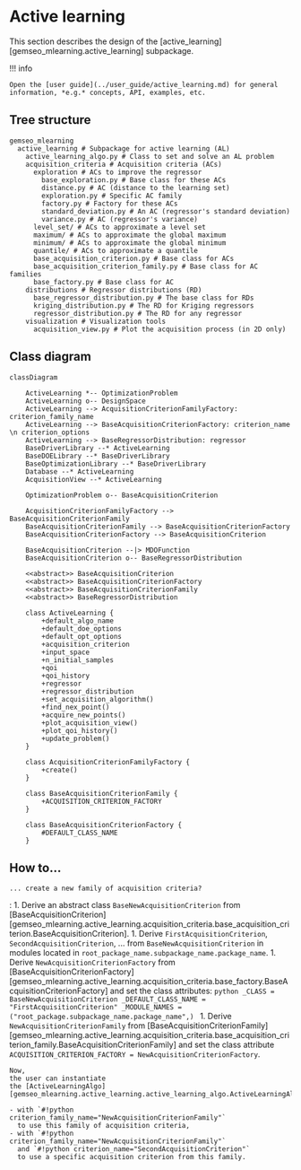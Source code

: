 <!--
Copyright 2021 IRT Saint Exupéry, https://www.irt-saintexupery.com

This work is licensed under the Creative Commons Attribution-ShareAlike 4.0
International License. To view a copy of this license, visit
http://creativecommons.org/licenses/by-sa/4.0/ or send a letter to Creative
Commons, PO Box 1866, Mountain View, CA 94042, USA.
-->
# Active learning

This section describes the design of the [active_learning][gemseo_mlearning.active_learning] subpackage.

!!! info

    Open the [user guide](../user_guide/active_learning.md) for general information, *e.g.* concepts, API, examples, etc.

## Tree structure

```tree
gemseo_mlearning
  active_learning # Subpackage for active learning (AL)
    active_learning_algo.py # Class to set and solve an AL problem
    acquisition_criteria # Acquisition criteria (ACs)
      exploration # ACs to improve the regressor
        base_exploration.py # Base class for these ACs
        distance.py # AC (distance to the learning set)
        exploration.py # Specific AC family
        factory.py # Factory for these ACs
        standard_deviation.py # An AC (regressor's standard deviation)
        variance.py # AC (regressor's variance)
      level_set/ # ACs to approximate a level set
      maximum/ # ACs to approximate the global maximum
      minimum/ # ACs to approximate the global minimum
      quantile/ # ACs to approximate a quantile
      base_acquisition_criterion.py # Base class for ACs
      base_acquisition_criterion_family.py # Base class for AC families
      base_factory.py # Base class for AC
    distributions # Regressor distributions (RD)
      base_regressor_distribution.py # The base class for RDs
      kriging_distribution.py # The RD for Kriging regressors
      regressor_distribution.py # The RD for any regressor
    visualization # Visualization tools
      acquisition_view.py # Plot the acquisition process (in 2D only)
```

## Class diagram

``` mermaid
classDiagram

    ActiveLearning *-- OptimizationProblem
    ActiveLearning o-- DesignSpace
    ActiveLearning --> AcquisitionCriterionFamilyFactory: criterion_family_name
    ActiveLearning --> BaseAcquisitionCriterionFactory: criterion_name \n criterion_options
    ActiveLearning --> BaseRegressorDistribution: regressor
    BaseDriverLibrary --* ActiveLearning
    BaseDOELibrary --* BaseDriverLibrary
    BaseOptimizationLibrary --* BaseDriverLibrary
    Database --* ActiveLearning
    AcquisitionView --* ActiveLearning

    OptimizationProblem o-- BaseAcquisitionCriterion

    AcquisitionCriterionFamilyFactory --> BaseAcquisitionCriterionFamily
    BaseAcquisitionCriterionFamily --> BaseAcquisitionCriterionFactory
    BaseAcquisitionCriterionFactory --> BaseAcquisitionCriterion

    BaseAcquisitionCriterion --|> MDOFunction
    BaseAcquisitionCriterion o-- BaseRegressorDistribution

    <<abstract>> BaseAcquisitionCriterion
    <<abstract>> BaseAcquisitionCriterionFactory
    <<abstract>> BaseAcquisitionCriterionFamily
    <<abstract>> BaseRegressorDistribution

    class ActiveLearning {
        +default_algo_name
        +default_doe_options
        +default_opt_options
        +acquisition_criterion
        +input_space
        +n_initial_samples
        +qoi
        +qoi_history
        +regressor
        +regressor_distribution
        +set_acquisition_algorithm()
        +find_nex_point()
        +acquire_new_points()
        +plot_acquisition_view()
        +plot_qoi_history()
        +update_problem()
    }

    class AcquisitionCriterionFamilyFactory {
        +create()
    }

    class BaseAcquisitionCriterionFamily {
        +ACQUISITION_CRITERION_FACTORY
    }

    class BaseAcquisitionCriterionFactory {
        #DEFAULT_CLASS_NAME
    }
```

## How to...

`... create a new family of acquisition criteria?`

:   1. Derive an abstract class `BaseNewAcquisitionCriterion` from
       [BaseAcquisitionCriterion][gemseo_mlearning.active_learning.acquisition_criteria.base_acquisition_criterion.BaseAcquisitionCriterion].
    1. Derive `FirstAcquisitionCriterion`, `SecondAcquisitionCriterion`, ... from `BaseNewAcquisitionCriterion`
       in modules located in `root_package_name.subpackage_name.package_name`.
    1. Derive `NewAcquisitionCriterionFactory` from
       [BaseAcquisitionCriterionFactory][gemseo_mlearning.active_learning.acquisition_criteria.base_factory.BaseAcquisitionCriterionFactory]
       and set the class attributes:
       ```python
       _CLASS = BaseNewAcquisitionCriterion
       _DEFAULT_CLASS_NAME = "FirstAcquisitionCriterion"
       _MODULE_NAMES = ("root_package.subpackage_name.package_name",)
       ```
    1. Derive `NewAcquisitionCriterionFamily` from
       [BaseAcquisitionCriterionFamily][gemseo_mlearning.active_learning.acquisition_criteria.base_acquisition_criterion_family.BaseAcquisitionCriterionFamily]
       and set the class attribute `ACQUISITION_CRITERION_FACTORY = NewAcquisitionCriterionFactory`.

    Now,
    the user can instantiate
    the [ActiveLearningAlgo][gemseo_mlearning.active_learning.active_learning_algo.ActiveLearningAlgo]

    - with `#!python criterion_family_name="NewAcquisitionCriterionFamily"`
      to use this family of acquisition criteria,
    - with `#!python criterion_family_name="NewAcquisitionCriterionFamily"`
      and `#!python criterion_name="SecondAcquisitionCriterion"`
      to use a specific acquisition criterion from this family.
